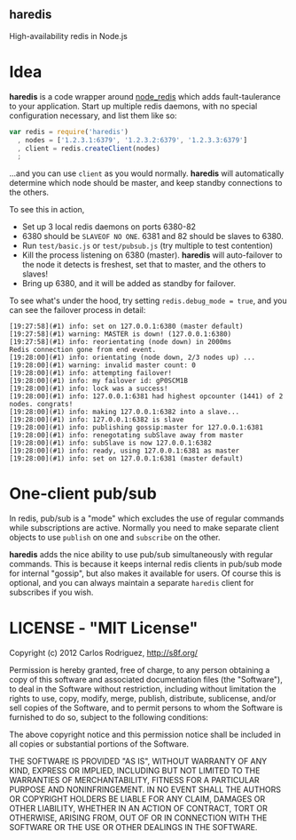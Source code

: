 haredis
-------

High-availability redis in Node.js

Idea
====

**haredis** is a code wrapper around [node_redis](https://github.com/mranney/node_redis)
which adds fault-taulerance to your application. Start up multiple redis daemons,
with no special configuration necessary, and list them like so:

```javascript
var redis = require('haredis')
  , nodes = ['1.2.3.1:6379', '1.2.3.2:6379', '1.2.3.3:6379']
  , client = redis.createClient(nodes)
  ;
```

...and you can use `client` as you would normally. **haredis** will automatically
determine which node should be master, and keep standby connections to the others.

To see this in action,

- Set up 3 local redis daemons on ports 6380-82
- 6380 should be `SLAVEOF NO ONE`. 6381 and 82 should be slaves to 6380.
- Run `test/basic.js` or `test/pubsub.js` (try multiple to test contention)
- Kill the process listening on 6380 (master). **haredis** will auto-failover to
  the node it detects is freshest, set that to master, and the others to slaves!
- Bring up 6380, and it will be added as standby for failover.

To see what's under the hood, try setting `redis.debug_mode = true`, and you can
see the failover process in detail:

```
[19:27:58](#1) info: set on 127.0.0.1:6380 (master default)
[19:27:58](#1) warning: MASTER is down! (127.0.0.1:6380)
[19:27:58](#1) info: reorientating (node down) in 2000ms
Redis connection gone from end event.
[19:28:00](#1) info: orientating (node down, 2/3 nodes up) ...
[19:28:00](#1) warning: invalid master count: 0
[19:28:00](#1) info: attempting failover!
[19:28:00](#1) info: my failover id: gP0SCM1B
[19:28:00](#1) info: lock was a success!
[19:28:00](#1) info: 127.0.0.1:6381 had highest opcounter (1441) of 2 nodes. congrats!
[19:28:00](#1) info: making 127.0.0.1:6382 into a slave...
[19:28:00](#1) info: 127.0.0.1:6382 is slave
[19:28:00](#1) info: publishing gossip:master for 127.0.0.1:6381
[19:28:00](#1) info: renegotating subSlave away from master
[19:28:00](#1) info: subSlave is now 127.0.0.1:6382
[19:28:00](#1) info: ready, using 127.0.0.1:6381 as master
[19:28:00](#1) info: set on 127.0.0.1:6381 (master default)
```

One-client pub/sub
==================

In redis, pub/sub is a "mode" which excludes the use of regular commands while
subscriptions are active. Normally you need to make separate client objects to
use `publish` on one and `subscribe` on the other.

**haredis** adds the nice ability to use pub/sub simultaneously with regular
commands. This is because it keeps internal redis clients in pub/sub mode for
internal "gossip", but also makes it available for users. Of course this is
optional, and you can always maintain a separate `haredis` client for subscribes
if you wish.

LICENSE - "MIT License"
=======================

Copyright (c) 2012 Carlos Rodriguez, http://s8f.org/

Permission is hereby granted, free of charge, to any person
obtaining a copy of this software and associated documentation
files (the "Software"), to deal in the Software without
restriction, including without limitation the rights to use,
copy, modify, merge, publish, distribute, sublicense, and/or sell
copies of the Software, and to permit persons to whom the
Software is furnished to do so, subject to the following
conditions:

The above copyright notice and this permission notice shall be
included in all copies or substantial portions of the Software.

THE SOFTWARE IS PROVIDED "AS IS", WITHOUT WARRANTY OF ANY KIND,
EXPRESS OR IMPLIED, INCLUDING BUT NOT LIMITED TO THE WARRANTIES
OF MERCHANTABILITY, FITNESS FOR A PARTICULAR PURPOSE AND
NONINFRINGEMENT. IN NO EVENT SHALL THE AUTHORS OR COPYRIGHT
HOLDERS BE LIABLE FOR ANY CLAIM, DAMAGES OR OTHER LIABILITY,
WHETHER IN AN ACTION OF CONTRACT, TORT OR OTHERWISE, ARISING
FROM, OUT OF OR IN CONNECTION WITH THE SOFTWARE OR THE USE OR
OTHER DEALINGS IN THE SOFTWARE.